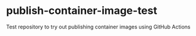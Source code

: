 # publish-container-image-test
Test repository to try out publishing container images using GitHub Actions
